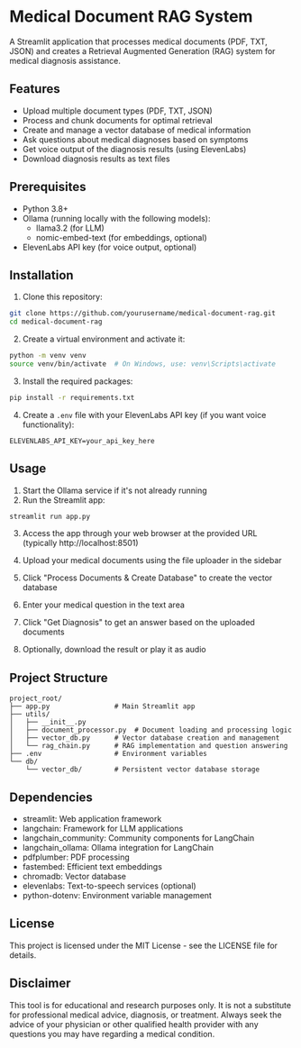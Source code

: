 # Medical Document RAG System

A Streamlit application that processes medical documents (PDF, TXT, JSON) and creates a Retrieval Augmented Generation (RAG) system for medical diagnosis assistance.

## Features

- Upload multiple document types (PDF, TXT, JSON)
- Process and chunk documents for optimal retrieval
- Create and manage a vector database of medical information
- Ask questions about medical diagnoses based on symptoms
- Get voice output of the diagnosis results (using ElevenLabs)
- Download diagnosis results as text files

## Prerequisites

- Python 3.8+
- Ollama (running locally with the following models):
  - llama3.2 (for LLM)
  - nomic-embed-text (for embeddings, optional)
- ElevenLabs API key (for voice output, optional)

## Installation

1. Clone this repository:
```bash
git clone https://github.com/yourusername/medical-document-rag.git
cd medical-document-rag
```

2. Create a virtual environment and activate it:
```bash
python -m venv venv
source venv/bin/activate  # On Windows, use: venv\Scripts\activate
```

3. Install the required packages:
```bash
pip install -r requirements.txt
```

4. Create a `.env` file with your ElevenLabs API key (if you want voice functionality):
```
ELEVENLABS_API_KEY=your_api_key_here
```

## Usage

1. Start the Ollama service if it's not already running
2. Run the Streamlit app:
```bash
streamlit run app.py
```

3. Access the app through your web browser at the provided URL (typically http://localhost:8501)

4. Upload your medical documents using the file uploader in the sidebar
5. Click "Process Documents & Create Database" to create the vector database
6. Enter your medical question in the text area
7. Click "Get Diagnosis" to get an answer based on the uploaded documents
8. Optionally, download the result or play it as audio

## Project Structure

```
project_root/
├── app.py                # Main Streamlit app
├── utils/
│   ├── __init__.py
│   ├── document_processor.py  # Document loading and processing logic
│   ├── vector_db.py      # Vector database creation and management
│   └── rag_chain.py      # RAG implementation and question answering
├── .env                  # Environment variables
└── db/
    └── vector_db/        # Persistent vector database storage
```

## Dependencies

- streamlit: Web application framework
- langchain: Framework for LLM applications
- langchain_community: Community components for LangChain
- langchain_ollama: Ollama integration for LangChain
- pdfplumber: PDF processing
- fastembed: Efficient text embeddings
- chromadb: Vector database
- elevenlabs: Text-to-speech services (optional)
- python-dotenv: Environment variable management

## License

This project is licensed under the MIT License - see the LICENSE file for details.

## Disclaimer

This tool is for educational and research purposes only. It is not a substitute for professional medical advice, diagnosis, or treatment. Always seek the advice of your physician or other qualified health provider with any questions you may have regarding a medical condition.